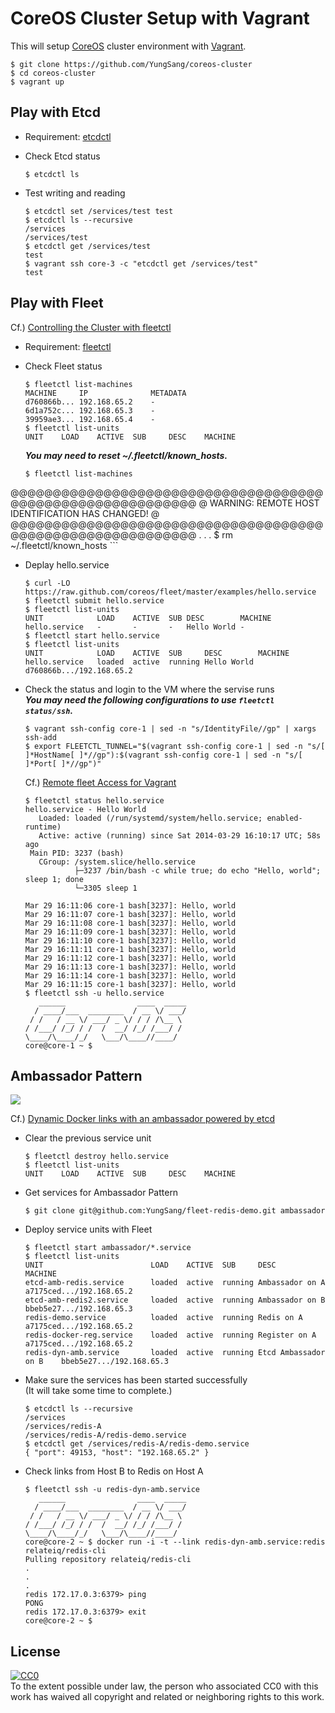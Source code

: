 # CoreOS Cluster Setup with Vagrant

This will setup [CoreOS](https://coreos.com/) cluster environment with [Vagrant](http://www.vagrantup.com/).

```
$ git clone https://github.com/YungSang/coreos-cluster
$ cd coreos-cluster
$ vagrant up
```

## Play with Etcd

- Requirement: [etcdctl](https://github.com/coreos/etcd/releases)

- Check Etcd status

	```
	$ etcdctl ls
	```

- Test writing and reading

	```
	$ etcdctl set /services/test test
	$ etcdctl ls --recursive
	/services
	/services/test
	$ etcdctl get /services/test
	test
	$ vagrant ssh core-3 -c "etcdctl get /services/test"
	test
	```

## Play with Fleet

Cf.) [Controlling the Cluster with fleetctl](https://coreos.com/docs/launching-containers/launching/fleet-using-the-client/)

- Requirement: [fleetctl](https://github.com/coreos/fleet/releases)

- Check Fleet status

	```
	$ fleetctl list-machines
	MACHINE		IP				METADATA
	d760866b...	192.168.65.2	-
	6d1a752c...	192.168.65.3	-
	39959ae3...	192.168.65.4	-
	$ fleetctl list-units
	UNIT	LOAD	ACTIVE	SUB		DESC	MACHINE
	```

	***You may need to reset ~/.fleetctl/known_hosts.***

	```
	$ fleetctl list-machines
@@@@@@@@@@@@@@@@@@@@@@@@@@@@@@@@@@@@@@@@@@@@@@@@@@@@@@@@@@@
@    WARNING: REMOTE HOST IDENTIFICATION HAS CHANGED!     @
@@@@@@@@@@@@@@@@@@@@@@@@@@@@@@@@@@@@@@@@@@@@@@@@@@@@@@@@@@@
	.
	.
	.
	$ rm ~/.fleetctl/known_hosts
	```

- Deplay hello.service

	```
	$ curl -LO https://raw.github.com/coreos/fleet/master/examples/hello.service
	$ fleetctl submit hello.service
	$ fleetctl list-units
	UNIT			LOAD	ACTIVE	SUB	DESC		MACHINE
	hello.service	-		-		-	Hello World	-
	$ fleetctl start hello.service
	$ fleetctl list-units
	UNIT			LOAD	ACTIVE	SUB		DESC		MACHINE
	hello.service	loaded	active	running	Hello World	d760866b.../192.168.65.2
	```

- Check the status and login to the VM where the servise runs  
***You may need the following configurations to use `fleetctl status/ssh`.***

	```
	$ vagrant ssh-config core-1 | sed -n "s/IdentityFile//gp" | xargs ssh-add
	$ export FLEETCTL_TUNNEL="$(vagrant ssh-config core-1 | sed -n "s/[ ]*HostName[ ]*//gp"):$(vagrant ssh-config core-1 | sed -n "s/[ ]*Port[ ]*//gp")"
	```

	Cf.) [Remote fleet Access for Vagrant](https://github.com/coreos/fleet/blob/master/Documentation/remote-access.md#vagrant)


	```
	$ fleetctl status hello.service
	hello.service - Hello World
	   Loaded: loaded (/run/systemd/system/hello.service; enabled-runtime)
	   Active: active (running) since Sat 2014-03-29 16:10:17 UTC; 58s ago
	 Main PID: 3237 (bash)
	   CGroup: /system.slice/hello.service
	           ├─3237 /bin/bash -c while true; do echo "Hello, world"; sleep 1; done
	           └─3305 sleep 1
	
	Mar 29 16:11:06 core-1 bash[3237]: Hello, world
	Mar 29 16:11:07 core-1 bash[3237]: Hello, world
	Mar 29 16:11:08 core-1 bash[3237]: Hello, world
	Mar 29 16:11:09 core-1 bash[3237]: Hello, world
	Mar 29 16:11:10 core-1 bash[3237]: Hello, world
	Mar 29 16:11:11 core-1 bash[3237]: Hello, world
	Mar 29 16:11:12 core-1 bash[3237]: Hello, world
	Mar 29 16:11:13 core-1 bash[3237]: Hello, world
	Mar 29 16:11:14 core-1 bash[3237]: Hello, world
	Mar 29 16:11:15 core-1 bash[3237]: Hello, world
	$ fleetctl ssh -u hello.service
	   ______                ____  _____
	  / ____/___  ________  / __ \/ ___/
	 / /   / __ \/ ___/ _ \/ / / /\__ \
	/ /___/ /_/ / /  /  __/ /_/ /___/ /
	\____/\____/_/   \___/\____//____/
	core@core-1 ~ $ 
	```

## Ambassador Pattern

![](http://coreos.com/assets/images/media/etcd-ambassador-hosts.png)

Cf.) [Dynamic Docker links with an ambassador powered by etcd](http://coreos.com/blog/docker-dynamic-ambassador-powered-by-etcd/)

- Clear the previous service unit

	```
	$ fleetctl destroy hello.service
	$ fleetctl list-units
	UNIT	LOAD	ACTIVE	SUB		DESC	MACHINE
	```

- Get services for Ambassador Pattern

	```
	$ git clone git@github.com:YungSang/fleet-redis-demo.git ambassador
	```

- Deploy service units with Fleet

	```
	$ fleetctl start ambassador/*.service
	$ fleetctl list-units
	UNIT						LOAD	ACTIVE	SUB		DESC					MACHINE
	etcd-amb-redis.service		loaded	active	running	Ambassador on A			a7175ced.../192.168.65.2
	etcd-amb-redis2.service		loaded	active	running	Ambassador on B			bbeb5e27.../192.168.65.3
	redis-demo.service			loaded	active	running	Redis on A				a7175ced.../192.168.65.2
	redis-docker-reg.service	loaded	active	running	Register on A			a7175ced.../192.168.65.2
	redis-dyn-amb.service		loaded	active	running	Etcd Ambassador on B	bbeb5e27.../192.168.65.3
	```

- Make sure the services has been started successfully  
(It will take some time to complete.)

	```
	$ etcdctl ls --recursive
	/services
	/services/redis-A
	/services/redis-A/redis-demo.service
	$ etcdctl get /services/redis-A/redis-demo.service
	{ "port": 49153, "host": "192.168.65.2" }
	```

- Check links from Host B to Redis on Host A

	```
	$ fleetctl ssh -u redis-dyn-amb.service
	   ______                ____  _____
	  / ____/___  ________  / __ \/ ___/
	 / /   / __ \/ ___/ _ \/ / / /\__ \
	/ /___/ /_/ / /  /  __/ /_/ /___/ /
	\____/\____/_/   \___/\____//____/
	core@core-2 ~ $ docker run -i -t --link redis-dyn-amb.service:redis relateiq/redis-cli
	Pulling repository relateiq/redis-cli
	.
	.
	.
	redis 172.17.0.3:6379> ping
	PONG
	redis 172.17.0.3:6379> exit
	core@core-2 ~ $ 
	```

## License

[![CC0](http://i.creativecommons.org/p/zero/1.0/88x31.png)](http://creativecommons.org/publicdomain/zero/1.0/)  
To the extent possible under law, the person who associated CC0 with this work has waived all copyright and related or neighboring rights to this work.

